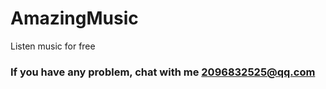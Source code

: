# AmazingMusic
Listen music for free

### If you have any problem, chat with me <2096832525@qq.com>
